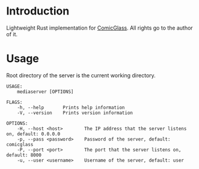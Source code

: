 # Introduction

Lightweight Rust implementation for [ComicGlass](http://comicglass.net/). All rights go to the author of it.

# Usage

Root directory of the server is the current working directory.

```
USAGE:
    mediaserver [OPTIONS]

FLAGS:
    -h, --help       Prints help information
    -V, --version    Prints version information

OPTIONS:
    -H, --host <host>        The IP address that the server listens on, default: 0.0.0.0
    -p, --pass <password>    Password of the server, default: comicglass
    -P, --port <port>        The port that the server listens on, default: 8000
    -u, --user <username>    Username of the server, default: user
```
